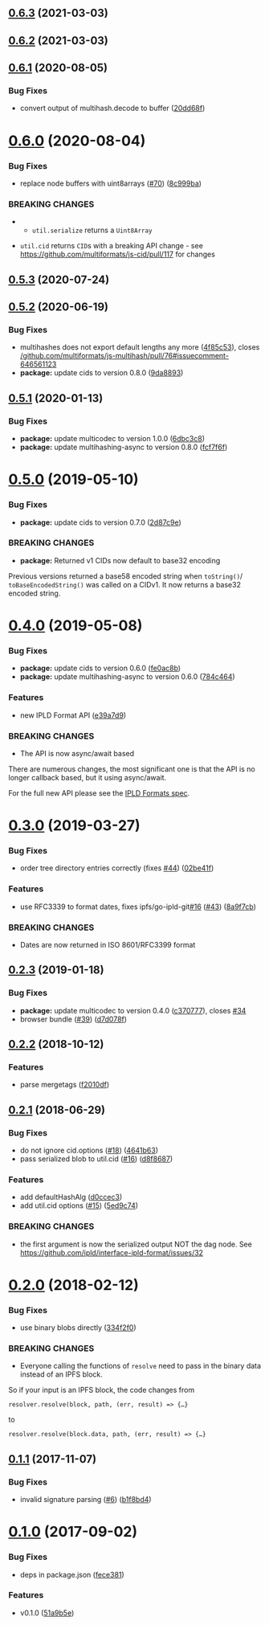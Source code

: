## [0.6.3](https://github.com/ipld/js-ipld-git/compare/v0.6.1...v0.6.3) (2021-03-03)



## [0.6.2](https://github.com/ipld/js-ipld-git/compare/v0.6.1...v0.6.2) (2021-03-03)



<a name="0.6.1"></a>
## [0.6.1](https://github.com/ipld/js-ipld-git/compare/v0.6.0...v0.6.1) (2020-08-05)


### Bug Fixes

* convert output of multihash.decode to buffer ([20dd68f](https://github.com/ipld/js-ipld-git/commit/20dd68f))



<a name="0.6.0"></a>
# [0.6.0](https://github.com/ipld/js-ipld-git/compare/v0.5.3...v0.6.0) (2020-08-04)


### Bug Fixes

* replace node buffers with uint8arrays ([#70](https://github.com/ipld/js-ipld-git/issues/70)) ([8c999ba](https://github.com/ipld/js-ipld-git/commit/8c999ba))


### BREAKING CHANGES

* - `util.serialize` returns a `Uint8Array`
- `util.cid` returns `CID`s with a breaking API change - see https://github.com/multiformats/js-cid/pull/117 for changes



<a name="0.5.3"></a>
## [0.5.3](https://github.com/ipld/js-ipld-git/compare/v0.5.2...v0.5.3) (2020-07-24)



<a name="0.5.2"></a>
## [0.5.2](https://github.com/ipld/js-ipld-git/compare/v0.5.1...v0.5.2) (2020-06-19)


### Bug Fixes

* multihashes does not export default lengths any more ([4f85c53](https://github.com/ipld/js-ipld-git/commit/4f85c53)), closes [/github.com/multiformats/js-multihash/pull/76#issuecomment-646561123](https://github.com//github.com/multiformats/js-multihash/pull/76/issues/issuecomment-646561123)
* **package:** update cids to version 0.8.0 ([9da8893](https://github.com/ipld/js-ipld-git/commit/9da8893))



<a name="0.5.1"></a>
## [0.5.1](https://github.com/ipld/js-ipld-git/compare/v0.5.0...v0.5.1) (2020-01-13)


### Bug Fixes

* **package:** update multicodec to version 1.0.0 ([6dbc3c8](https://github.com/ipld/js-ipld-git/commit/6dbc3c8))
* **package:** update multihashing-async to version 0.8.0 ([fcf7f6f](https://github.com/ipld/js-ipld-git/commit/fcf7f6f))



<a name="0.5.0"></a>
# [0.5.0](https://github.com/ipld/js-ipld-git/compare/v0.4.0...v0.5.0) (2019-05-10)


### Bug Fixes

* **package:** update cids to version 0.7.0 ([2d87c9e](https://github.com/ipld/js-ipld-git/commit/2d87c9e))


### BREAKING CHANGES

* **package:** Returned v1 CIDs now default to base32 encoding

Previous versions returned a base58 encoded string when `toString()`/
`toBaseEncodedString()` was called on a CIDv1. It now returns a base32
encoded string.



<a name="0.4.0"></a>
# [0.4.0](https://github.com/ipld/js-ipld-git/compare/v0.3.0...v0.4.0) (2019-05-08)


### Bug Fixes

* **package:** update cids to version 0.6.0 ([fe0ac8b](https://github.com/ipld/js-ipld-git/commit/fe0ac8b))
* **package:** update multihashing-async to version 0.6.0 ([784c464](https://github.com/ipld/js-ipld-git/commit/784c464))


### Features

* new IPLD Format API ([e39a7d9](https://github.com/ipld/js-ipld-git/commit/e39a7d9))


### BREAKING CHANGES

* The API is now async/await based

There are numerous changes, the most significant one is that the API
is no longer callback based, but it using async/await.

For the full new API please see the [IPLD Formats spec].

[IPLD Formats spec]: https://github.com/ipld/interface-ipld-format



<a name="0.3.0"></a>
# [0.3.0](https://github.com/ipld/js-ipld-git/compare/v0.2.3...v0.3.0) (2019-03-27)


### Bug Fixes

* order tree directory entries correctly (fixes [#44](https://github.com/ipld/js-ipld-git/issues/44)) ([02be41f](https://github.com/ipld/js-ipld-git/commit/02be41f))


### Features

* use RFC3339 to format dates, fixes ipfs/go-ipld-git[#16](https://github.com/ipld/js-ipld-git/issues/16) ([#43](https://github.com/ipld/js-ipld-git/issues/43)) ([8a9f7cb](https://github.com/ipld/js-ipld-git/commit/8a9f7cb))


### BREAKING CHANGES

* Dates are now returned in ISO 8601/RFC3399 format 



<a name="0.2.3"></a>
## [0.2.3](https://github.com/ipld/js-ipld-git/compare/v0.2.2...v0.2.3) (2019-01-18)


### Bug Fixes

* **package:** update multicodec to version 0.4.0 ([c370777](https://github.com/ipld/js-ipld-git/commit/c370777)), closes [#34](https://github.com/ipld/js-ipld-git/issues/34)
* browser bundle ([#39](https://github.com/ipld/js-ipld-git/issues/39)) ([d7d078f](https://github.com/ipld/js-ipld-git/commit/d7d078f))



<a name="0.2.2"></a>
## [0.2.2](https://github.com/ipld/js-ipld-git/compare/v0.2.1...v0.2.2) (2018-10-12)


### Features

* parse mergetags ([f2010df](https://github.com/ipld/js-ipld-git/commit/f2010df))



<a name="0.2.1"></a>
## [0.2.1](https://github.com/ipld/js-ipld-git/compare/v0.2.0...v0.2.1) (2018-06-29)


### Bug Fixes

* do not ignore cid.options ([#18](https://github.com/ipld/js-ipld-git/issues/18)) ([4641b63](https://github.com/ipld/js-ipld-git/commit/4641b63))
* pass serialized blob to util.cid ([#16](https://github.com/ipld/js-ipld-git/issues/16)) ([d8f8687](https://github.com/ipld/js-ipld-git/commit/d8f8687))


### Features

* add defaultHashAlg ([d0ccec3](https://github.com/ipld/js-ipld-git/commit/d0ccec3))
* add util.cid options ([#15](https://github.com/ipld/js-ipld-git/issues/15)) ([5ed9c74](https://github.com/ipld/js-ipld-git/commit/5ed9c74))


### BREAKING CHANGES

* the first argument is now the serialized output NOT the dag node.
See https://github.com/ipld/interface-ipld-format/issues/32



<a name="0.2.0"></a>
# [0.2.0](https://github.com/ipld/js-ipld-git/compare/v0.1.1...v0.2.0) (2018-02-12)


### Bug Fixes

* use binary blobs directly ([334f2f0](https://github.com/ipld/js-ipld-git/commit/334f2f0))


### BREAKING CHANGES

* Everyone calling the functions of `resolve` need to
pass in the binary data instead of an IPFS block.

So if your input is an IPFS block, the code changes from

    resolver.resolve(block, path, (err, result) => {…}

to

    resolver.resolve(block.data, path, (err, result) => {…}



<a name="0.1.1"></a>
## [0.1.1](https://github.com/ipld/js-ipld-git/compare/v0.1.0...v0.1.1) (2017-11-07)


### Bug Fixes

* invalid signature parsing ([#6](https://github.com/ipld/js-ipld-git/issues/6)) ([b1f8bd4](https://github.com/ipld/js-ipld-git/commit/b1f8bd4))



<a name="0.1.0"></a>
# [0.1.0](https://github.com/ipld/js-ipld-git/compare/51a9b5e...v0.1.0) (2017-09-02)


### Bug Fixes

* deps in package.json ([fece381](https://github.com/ipld/js-ipld-git/commit/fece381))


### Features

* v0.1.0 ([51a9b5e](https://github.com/ipld/js-ipld-git/commit/51a9b5e))



